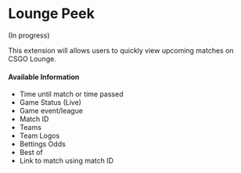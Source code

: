# Lounge Peek

(In progress)

This extension will allows users to quickly view upcoming matches on CSGO Lounge.

#### Available Information
- Time until match or time passed
- Game Status (Live)
- Game event/league
- Match ID
- Teams
- Team Logos
- Bettings Odds
- Best of
- Link to match using match ID
